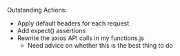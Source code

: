 Outstanding Actions:
- Apply default headers for each request
- Add expect() assertions
- Rewrite the axios API calls in my functions.js
    - Need advice on whether this is the best thing to do